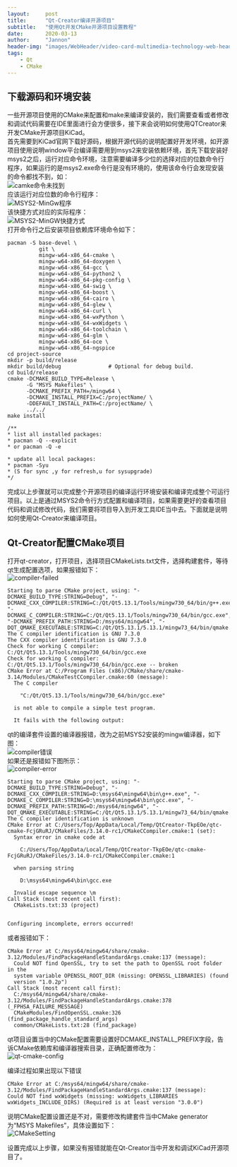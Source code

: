 ```yaml
---
layout:     post
title:      "Qt-Creator编译开源项目"
subtitle:   "使用Qt开发CMake开源项目设置教程"
date:       2020-03-13
author:     "Jannon"
header-img: "images/WebHeader/video-card-multimedia-technology-web-header.jpg"
tags:
    - Qt
    - CMake
---
```


## 下载源码和环境安装
一些开源项目使用的CMake来配置和make来编译安装的，我们需要查看或者修改和调试代码需要在IDE里面进行会方便很多，接下来会说明如何使用QTCreator来开发CMake开源项目KiCad。   
首先需要到KiCad官网下载好源码，根据开源代码的说明配置好开发环境，如开源项目使用说明window平台编译需要用到msys2来安装依赖环境，首先下载安装好msys2之后，运行对应命令环境，注意需要编译多少位的选择对应的位数命令行程序，如果运行的是msys2.exe命令行是没有环境的，使用该命令行会发现安装的命令都找不到，如：  
![camke命令未找到](https://hznhappy.github.io/images/2020/qt-build-cmake/cmakeError.PNG)   
应该运行对应位数的命令行程序：   
![MSYS2-MinGw程序](https://hznhappy.github.io/images/2020/qt-build-cmake/msys64-1.PNG)   
该快捷方式对应的实际程序：   
![MSYS2-MinGW快捷方式](https://hznhappy.github.io/images/2020/qt-build-cmake/msys64-2.PNG)   
打开命令行之后安装项目依赖库环境命令如下：
```
pacman -S base-devel \
          git \
          mingw-w64-x86_64-cmake \
          mingw-w64-x86_64-doxygen \
          mingw-w64-x86_64-gcc \
          mingw-w64-x86_64-python2 \
          mingw-w64-x86_64-pkg-config \
          mingw-w64-x86_64-swig \
          mingw-w64-x86_64-boost \
          mingw-w64-x86_64-cairo \
          mingw-w64-x86_64-glew \
          mingw-w64-x86_64-curl \
          mingw-w64-x86_64-wxPython \
          mingw-w64-x86_64-wxWidgets \
          mingw-w64-x86_64-toolchain \
          mingw-w64-x86_64-glm \
          mingw-w64-x86_64-oce \
          mingw-w64-x86_64-ngspice
cd project-source
mkdir -p build/release
mkdir build/debug               # Optional for debug build.
cd build/release
cmake -DCMAKE_BUILD_TYPE=Release \
      -G "MSYS Makefiles" \
      -DCMAKE_PREFIX_PATH=/mingw64 \
      -DCMAKE_INSTALL_PREFIX=C:/projectName/ \
      -DDEFAULT_INSTALL_PATH=C:/projectName/ \
      ../../
make install

/**
* list all installed packages:
* pacman -Q --explicit
* or pacman -Q -e

* update all local packages:
* pacman -Syu
* (S for sync ,y for refresh,u for sysupgrade)
*/
```
完成以上步骤就可以完成整个开源项目的编译运行环境安装和编译完成整个可运行项目。以上是通过MSYS2命令行方式配置和编译项目，如果需要更好的查看项目代码和调试修改代码，我们需要将项目导入到开发工具IDE当中去。下面就是说明如何使用Qt-Creator来编译项目。

## Qt-Creator配置CMake项目
打开qt-creator，打开项目，选择项目CMakeLists.txt文件，选择构建套件，等待qt生成配置选项，如果报错如下：   
![compiler-failed](https://hznhappy.github.io/images/2020/qt-build-cmake/qt-cmake-build-err.PNG)    

```
Starting to parse CMake project, using: "-DCMAKE_BUILD_TYPE:STRING=Debug", "-DCMAKE_CXX_COMPILER:STRING=C:/Qt/Qt5.13.1/Tools/mingw730_64/bin/g++.exe", "-DCMAKE_C_COMPILER:STRING=C:/Qt/Qt5.13.1/Tools/mingw730_64/bin/gcc.exe", "-DCMAKE_PREFIX_PATH:STRING=D:/msys64/mingw64", "-DQT_QMAKE_EXECUTABLE:STRING=C:/Qt/Qt5.13.1/5.13.1/mingw73_64/bin/qmake.exe".
The C compiler identification is GNU 7.3.0
The CXX compiler identification is GNU 7.3.0
Check for working C compiler: C:/Qt/Qt5.13.1/Tools/mingw730_64/bin/gcc.exe
Check for working C compiler: C:/Qt/Qt5.13.1/Tools/mingw730_64/bin/gcc.exe -- broken
CMake Error at C:/Program Files (x86)/CMake/share/cmake-3.14/Modules/CMakeTestCCompiler.cmake:60 (message):
  The C compiler

    "C:/Qt/Qt5.13.1/Tools/mingw730_64/bin/gcc.exe"

  is not able to compile a simple test program.

  It fails with the following output:
```
qt的编译套件设置的编译器报错，改为之前MSYS2安装的mingw编译器，如下图：   
![compiler错误](https://hznhappy.github.io/images/2020/qt-build-cmake/builder-setting.png)  
如果还是报错如下图所示：   
![compiler-error](https://hznhappy.github.io/images/2020/qt-build-cmake/gcc-error.PNG)  
```
Starting to parse CMake project, using: "-DCMAKE_BUILD_TYPE:STRING=Debug", "-DCMAKE_CXX_COMPILER:STRING=D:\msys64\mingw64\bin\g++.exe", "-DCMAKE_C_COMPILER:STRING=D:\msys64\mingw64\bin\gcc.exe", "-DCMAKE_PREFIX_PATH:STRING=D:/msys64/mingw64", "-DQT_QMAKE_EXECUTABLE:STRING=C:/Qt/Qt5.13.1/5.13.1/mingw73_64/bin/qmake.exe".
The C compiler identification is unknown
CMake Error at C:/Users/Top/AppData/Local/Temp/QtCreator-TkpEOe/qtc-cmake-FcjGRuRJ/CMakeFiles/3.14.0-rc1/CMakeCCompiler.cmake:1 (set):
  Syntax error in cmake code at

    C:/Users/Top/AppData/Local/Temp/QtCreator-TkpEOe/qtc-cmake-FcjGRuRJ/CMakeFiles/3.14.0-rc1/CMakeCCompiler.cmake:1

  when parsing string

    D:\msys64\mingw64\bin\gcc.exe

  Invalid escape sequence \m
Call Stack (most recent call first):
  CMakeLists.txt:33 (project)


Configuring incomplete, errors occurred!
```   
或者报错如下：   
```
CMake Error at C:/msys64/mingw64/share/cmake-3.12/Modules/FindPackageHandleStandardArgs.cmake:137 (message):
  Could NOT find OpenSSL, try to set the path to OpenSSL root folder in the
  system variable OPENSSL_ROOT_DIR (missing: OPENSSL_LIBRARIES) (found
  version "1.0.2p")
Call Stack (most recent call first):
  C:/msys64/mingw64/share/cmake-3.12/Modules/FindPackageHandleStandardArgs.cmake:378 (_FPHSA_FAILURE_MESSAGE)
  CMakeModules/FindOpenSSL.cmake:326 (find_package_handle_standard_args)
  common/CMakeLists.txt:28 (find_package)
```
qt项目设置当中的CMake配置需要设置好DCMAKE_INSTALL_PREFIX字段，告诉CMake依赖库和编译器搜索目录，正确配置修改为：   
![qt-cmake-config](https://hznhappy.github.io/images/2020/qt-build-cmake/msys-makefile-result.png)   

编译过程如果出现以下错误

```
CMake Error at C:/msys64/mingw64/share/cmake-3.12/Modules/FindPackageHandleStandardArgs.cmake:137 (message):
Could NOT find wxWidgets (missing: wxWidgets_LIBRARIES
wxWidgets_INCLUDE_DIRS) (Required is at least version "3.0.0")

```
说明CMake配置设置还是不对，需要修改构建套件当中CMake generator为“MSYS Makefiles”，具体设置如下：   
![CMakeSetting](https://hznhappy.github.io/images/2020/qt-build-cmake/cmake-build-set.png)   

设置完成以上步骤，如果没有报错就能在Qt-Creator当中开发和调试KiCad开源项目了。
